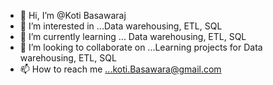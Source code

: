 - 👋 Hi, I’m @Koti Basawaraj
- 👀 I’m interested in ...Data warehousing, ETL, SQL
- 🌱 I’m currently learning ... Data warehousing, ETL, SQL
- 💞️ I’m looking to collaborate on ...Learning projects for Data warehousing, ETL, SQL
- 📫 How to reach me ...koti.Basawara@gmail.com

<!---
KotiBasawaraj/KotiBasawaraj is a ✨ special ✨ repository because its `README.md` (this file) appears on your GitHub profile.
You can click the Preview link to take a look at your changes.
--->
